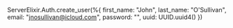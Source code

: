 ServerElixir.Auth.create_user(%{ first_name: "John", last_name: "O'Sullivan",  email: "jnosullivan@icloud.com", password: "", uuid: UUID.uuid4() })

